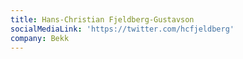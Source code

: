 ```yaml
---
title: Hans-Christian Fjeldberg-Gustavson
socialMediaLink: 'https://twitter.com/hcfjeldberg'
company: Bekk
---
```


